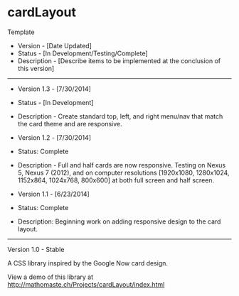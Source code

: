 cardLayout
==========

Template

* Version - [Date Updated]
* Status - [In Development/Testing/Complete]
* Description - [Describe items to be implemented at the conclusion of this version]

-----

* Version 1.3 - [7/30/2014]
* Status - [In Development]
* Description - Create standard top, left, and right menu/nav that match the card theme and are responsive.



* Version 1.2 - [7/30/2014]
* Status: Complete
* Description - Full and half cards are now responsive. Testing on Nexus 5, Nexus 7 (2012), and on computer resolutions [1920x1080, 1280x1024, 1152x864, 1024x768, 800x600] at both full screen and half screen.



* Version 1.1 - [6/23/2014]
* Status: Complete
* Description: Beginning work on adding responsive design to the card layout.


-----
Version 1.0 - Stable

A CSS library inspired by the Google Now card design.

View a demo of this library at http://mathomaste.ch/Projects/cardLayout/index.html
